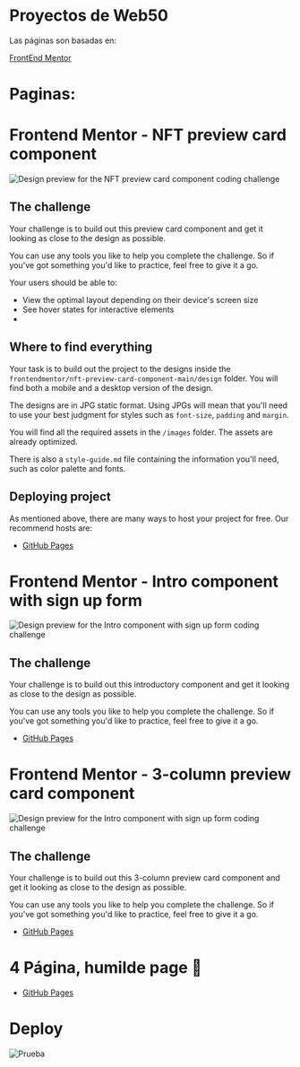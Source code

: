 # Proyectos de Web50

Las páginas son basadas en:

[FrontEnd Mentor](https://www.frontendmentor.io/)

# Paginas:

# Frontend Mentor - NFT preview card component

![Design preview for the NFT preview card component coding challenge](https://pset0.miguel2351.me/frontendmentor/nft-preview-card-component-main/design/desktop-preview.jpg)

## The challenge

Your challenge is to build out this preview card component and get it looking as close to the design as possible.

You can use any tools you like to help you complete the challenge. So if you've got something you'd like to practice, feel free to give it a go.

Your users should be able to:

- View the optimal layout depending on their device's screen size
- See hover states for interactive elements
- 
## Where to find everything

Your task is to build out the project to the designs inside the `frontendmentor/nft-preview-card-component-main/design` folder. You will find both a mobile and a desktop version of the design.

The designs are in JPG static format. Using JPGs will mean that you'll need to use your best judgment for styles such as `font-size`, `padding` and `margin`. 

You will find all the required assets in the `/images` folder. The assets are already optimized.

There is also a `style-guide.md` file containing the information you'll need, such as color palette and fonts.


## Deploying project

As mentioned above, there are many ways to host your project for free. Our recommend hosts are:

- [GitHub Pages](https://pset0.miguel2351.me/pages/)

# Frontend Mentor - Intro component with sign up form

![Design preview for the Intro component with sign up form coding challenge](https://pset0.miguel2351.me/frontendmentor/intro-component-with-signup-form-master/design/desktop-preview.jpg)


## The challenge 

Your challenge is to build out this introductory component and get it looking as close to the design as possible.

You can use any tools you like to help you complete the challenge. So if you've got something you'd like to practice, feel free to give it a go.

- [GitHub Pages](https://pset0.miguel2351.me/pages/login.html)

# Frontend Mentor - 3-column preview card component

![Design preview for the Intro component with sign up form coding challenge](https://pset0.miguel2351.me/frontendmentor/3-column-preview-card-component-main/design/desktop-preview.jpg)

## The challenge

Your challenge is to build out this 3-column preview card component and get it looking as close to the design as possible.

You can use any tools you like to help you complete the challenge. So if you've got something you'd like to practice, feel free to give it a go.

- [GitHub Pages](https://pset0.miguel2351.me/pages/column.html)


# 4 Página, humilde page 🥑

- [GitHub Pages](https://pset0.miguel2351.me/pages/ultima.html)

# Deploy

![Prueba](https://pset0.miguel2351.me/frontendmentor/pages.png)
